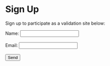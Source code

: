 # Sign Up

Sign up to participate as a validation site below:


<form name="contact-form" action="https://fakeservices.datajoint.io:2000/api/element-validation-site-signup" method="post">
    <P>
        <label for="name">Name: </label> <input name="name" type="text" id="name">
        <br>
        <br>
        <label for="email">Email: </label> <input name="email" type="text" id="email">
        <br>
        <br>
        <input type="submit" value="Send">
    </P>
</form>